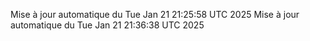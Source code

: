 Mise à jour automatique du Tue Jan 21 21:25:58 UTC 2025
Mise à jour automatique du Tue Jan 21 21:36:38 UTC 2025
